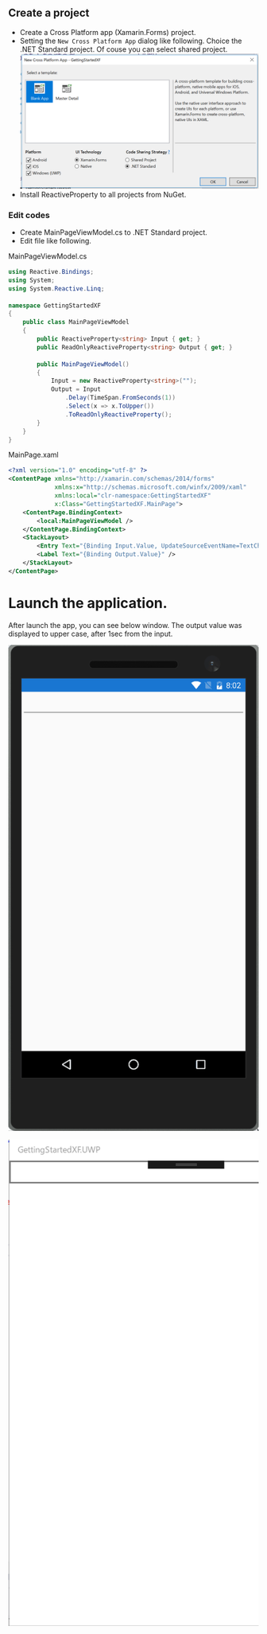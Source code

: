 ## Create a project

- Create a Cross Platform app (Xamarin.Forms) project.
- Setting the `New Cross Platform App` dialog like following.
  Choice the .NET Standard project. Of couse you can select shared project.
  ![New Cross Platform App dialog](./images/xf-create-project.png)
- Install ReactiveProperty to all projects from NuGet.

### Edit codes

- Create MainPageViewModel.cs to .NET Standard project.
- Edit file like following.

MainPageViewModel.cs
```cs
using Reactive.Bindings;
using System;
using System.Reactive.Linq;

namespace GettingStartedXF
{
    public class MainPageViewModel
    {
        public ReactiveProperty<string> Input { get; }
        public ReadOnlyReactiveProperty<string> Output { get; }

        public MainPageViewModel()
        {
            Input = new ReactiveProperty<string>("");
            Output = Input
                .Delay(TimeSpan.FromSeconds(1))
                .Select(x => x.ToUpper())
                .ToReadOnlyReactiveProperty();
        }
    }
}
```

MainPage.xaml
```xml
<?xml version="1.0" encoding="utf-8" ?>
<ContentPage xmlns="http://xamarin.com/schemas/2014/forms"
             xmlns:x="http://schemas.microsoft.com/winfx/2009/xaml"
             xmlns:local="clr-namespace:GettingStartedXF"
             x:Class="GettingStartedXF.MainPage">
    <ContentPage.BindingContext>
        <local:MainPageViewModel />
    </ContentPage.BindingContext>
    <StackLayout>
        <Entry Text="{Binding Input.Value, UpdateSourceEventName=TextChanged}" />
        <Label Text="{Binding Output.Value}" />
    </StackLayout>
</ContentPage>
```

# Launch the application.

After launch the app, you can see below window.
The output value was displayed to upper case, after 1sec from the input.

![Launch the app](./images/launch-xf-app-android.gif)

![Launch the app](./images/launch-xf-app-uwp.gif)

